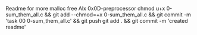 Readme for more malloc free Alx 0x0D-preprocessor
chmod u+x 0-sum_them_all.c && git add --chmod=+x 0-sum_them_all.c && git commit -m 'task 00 0-sum_them_all.c' && git push
git add . && git commit -m 'created readme'